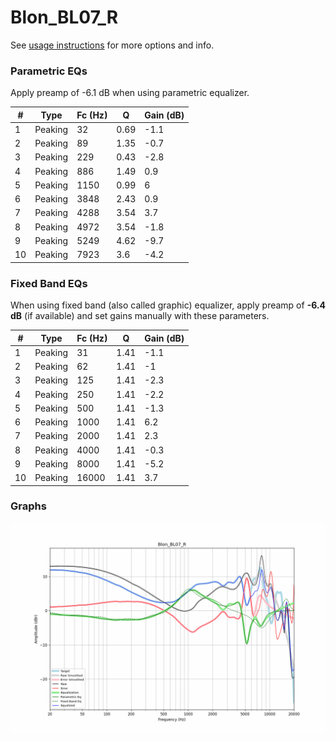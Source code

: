 # Blon_BL07_R
See [usage instructions](https://github.com/jaakkopasanen/AutoEq#usage) for more options and info.

### Parametric EQs
Apply preamp of -6.1 dB when using parametric equalizer.

|   # | Type    |   Fc (Hz) |    Q |   Gain (dB) |
|-----|---------|-----------|------|-------------|
|   1 | Peaking |        32 | 0.69 |        -1.1 |
|   2 | Peaking |        89 | 1.35 |        -0.7 |
|   3 | Peaking |       229 | 0.43 |        -2.8 |
|   4 | Peaking |       886 | 1.49 |         0.9 |
|   5 | Peaking |      1150 | 0.99 |         6   |
|   6 | Peaking |      3848 | 2.43 |         0.9 |
|   7 | Peaking |      4288 | 3.54 |         3.7 |
|   8 | Peaking |      4972 | 3.54 |        -1.8 |
|   9 | Peaking |      5249 | 4.62 |        -9.7 |
|  10 | Peaking |      7923 | 3.6  |        -4.2 |

### Fixed Band EQs
When using fixed band (also called graphic) equalizer, apply preamp of **-6.4 dB** (if available) and set gains manually with these parameters.

|   # | Type    |   Fc (Hz) |    Q |   Gain (dB) |
|-----|---------|-----------|------|-------------|
|   1 | Peaking |        31 | 1.41 |        -1.1 |
|   2 | Peaking |        62 | 1.41 |        -1   |
|   3 | Peaking |       125 | 1.41 |        -2.3 |
|   4 | Peaking |       250 | 1.41 |        -2.2 |
|   5 | Peaking |       500 | 1.41 |        -1.3 |
|   6 | Peaking |      1000 | 1.41 |         6.2 |
|   7 | Peaking |      2000 | 1.41 |         2.3 |
|   8 | Peaking |      4000 | 1.41 |        -0.3 |
|   9 | Peaking |      8000 | 1.41 |        -5.2 |
|  10 | Peaking |     16000 | 1.41 |         3.7 |

### Graphs
![](./Blon_BL07_R.png)
